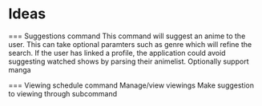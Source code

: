 # Ideas

=== Suggestions command
This command will suggest an anime to the user.
This can take optional paramters such as genre which will refine the search.
If the user has linked a profile, the application could avoid suggesting watched shows by parsing their animelist.
Optionally support manga

=== Viewing schedule command
Manage/view viewings
Make suggestion to viewing through subcommand
